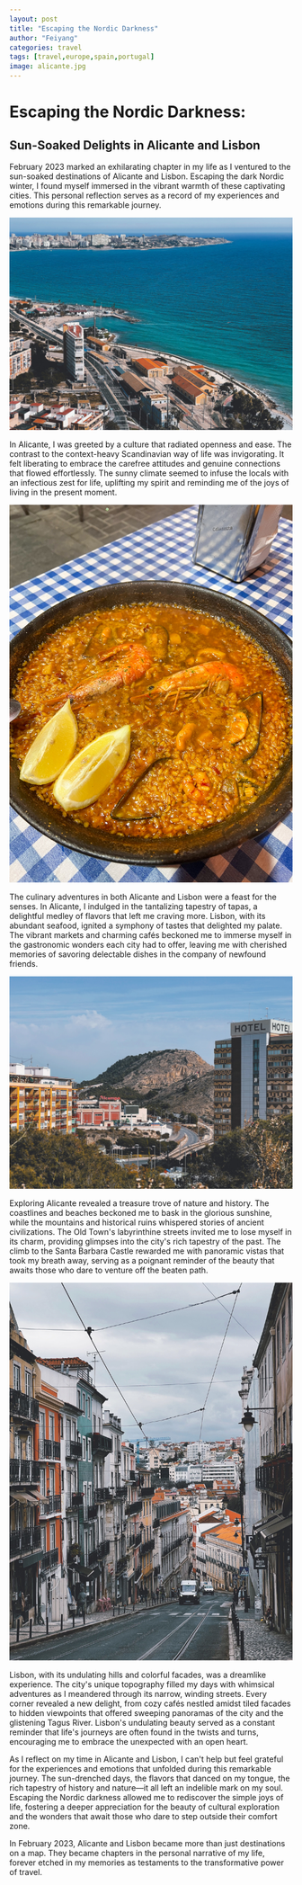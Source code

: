 ```yaml
---
layout: post
title: "Escaping the Nordic Darkness"
author: "Feiyang"
categories: travel
tags: [travel,europe,spain,portugal]
image: alicante.jpg
---
```


# Escaping the Nordic Darkness: 
## Sun-Soaked Delights in Alicante and Lisbon

February 2023 marked an exhilarating chapter in my life as I ventured to the sun-soaked destinations of Alicante and Lisbon. Escaping the dark Nordic winter, I found myself immersed in the vibrant warmth of these captivating cities. This personal reflection serves as a record of my experiences and emotions during this remarkable journey.

![Alicante](/assets/img/alicante2.jpeg)

In Alicante, I was greeted by a culture that radiated openness and ease. The contrast to the context-heavy Scandinavian way of life was invigorating. It felt liberating to embrace the carefree attitudes and genuine connections that flowed effortlessly. The sunny climate seemed to infuse the locals with an infectious zest for life, uplifting my spirit and reminding me of the joys of living in the present moment.

![Paella](/assets/img/paella.jpg)

The culinary adventures in both Alicante and Lisbon were a feast for the senses. In Alicante, I indulged in the tantalizing tapestry of tapas, a delightful medley of flavors that left me craving more. Lisbon, with its abundant seafood, ignited a symphony of tastes that delighted my palate. The vibrant markets and charming cafés beckoned me to immerse myself in the gastronomic wonders each city had to offer, leaving me with cherished memories of savoring delectable dishes in the company of newfound friends.

![Alicante](/assets/img/alicante3.jpeg)

Exploring Alicante revealed a treasure trove of nature and history. The coastlines and beaches beckoned me to bask in the glorious sunshine, while the mountains and historical ruins whispered stories of ancient civilizations. The Old Town's labyrinthine streets invited me to lose myself in its charm, providing glimpses into the city's rich tapestry of the past. The climb to the Santa Barbara Castle rewarded me with panoramic vistas that took my breath away, serving as a poignant reminder of the beauty that awaits those who dare to venture off the beaten path.

![Lisbon](/assets/img/lisbon.jpeg)

Lisbon, with its undulating hills and colorful facades, was a dreamlike experience. The city's unique topography filled my days with whimsical adventures as I meandered through its narrow, winding streets. Every corner revealed a new delight, from cozy cafés nestled amidst tiled facades to hidden viewpoints that offered sweeping panoramas of the city and the glistening Tagus River. Lisbon's undulating beauty served as a constant reminder that life's journeys are often found in the twists and turns, encouraging me to embrace the unexpected with an open heart.

As I reflect on my time in Alicante and Lisbon, I can't help but feel grateful for the experiences and emotions that unfolded during this remarkable journey. The sun-drenched days, the flavors that danced on my tongue, the rich tapestry of history and nature—it all left an indelible mark on my soul. Escaping the Nordic darkness allowed me to rediscover the simple joys of life, fostering a deeper appreciation for the beauty of cultural exploration and the wonders that await those who dare to step outside their comfort zone.

In February 2023, Alicante and Lisbon became more than just destinations on a map. They became chapters in the personal narrative of my life, forever etched in my memories as testaments to the transformative power of travel.